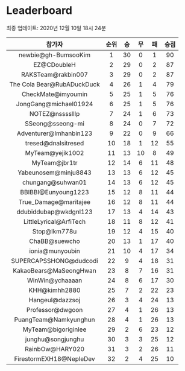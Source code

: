 # Leaderboard
최종 업데이트: 2020년 12월 10일 18시 24분




| 참가자 | 순위 | 승 | 무 | 패 | 승점 |
|:---:|:---:|:---:|:---:|:---:|:---:|
| newbie@gh-BumsooKim | 1 | 30 | 0 | 1 | 90 |
| EZ@CDoubleH | 2 | 29 | 0 | 2 | 87 |
| RAKSTeam@rakbin007 | 3 | 29 | 0 | 2 | 87 |
| The Cola Bear@RubADuckDuck | 4 | 26 | 1 | 4 | 79 |
| CheckMate@imyoumin | 5 | 25 | 1 | 5 | 76 |
| JongGang@michael01924 | 6 | 25 | 1 | 5 | 76 |
| NOTEZ@nsssslllp | 7 | 24 | 1 | 6 | 73 |
| SSeong@sseong-mi | 8 | 24 | 0 | 7 | 72 |
| Adventurer@Imhanbin123 | 9 | 22 | 0 | 9 | 66 |
| tresed@dnalsitresed | 10 | 18 | 1 | 12 | 55 |
| MyTeam@yejik1002 | 11 | 13 | 10 | 8 | 49 |
| MyTeam@jbr1tr | 12 | 14 | 6 | 11 | 48 |
| Yabeunosem@minju8843 | 13 | 13 | 6 | 12 | 45 |
| chungang@suhwan01 | 14 | 13 | 6 | 12 | 45 |
| BBIBBI@Eunyoung1223 | 15 | 12 | 8 | 11 | 44 |
| True_Damage@maritajee | 16 | 12 | 8 | 11 | 44 |
| ddubiddubap@wkdgnl123 | 17 | 13 | 4 | 14 | 43 |
| LittleLyrical@ArfiTech | 18 | 11 | 8 | 12 | 41 |
| Stop@lkm778u | 19 | 12 | 4 | 15 | 40 |
| ChaBB@suewcho | 20 | 13 | 1 | 17 | 40 |
| ionia@munyoubin | 21 | 10 | 4 | 17 | 34 |
| SUPERCAPSSHONG@dudcodi | 22 | 9 | 4 | 18 | 31 |
| KakaoBears@MaSeongHwan | 23 | 8 | 7 | 16 | 31 |
| WinWin@ychaaaan | 24 | 8 | 6 | 17 | 30 |
| KHH@kimhh2880 | 25 | 7 | 2 | 22 | 23 |
| Hangeul@dazzsoj | 26 | 3 | 4 | 24 | 13 |
| Professor@dwgoon | 27 | 4 | 1 | 26 | 13 |
| PuangTeam@Namkyunghun | 28 | 4 | 1 | 26 | 13 |
| MyTeam@bigoriginlee | 29 | 2 | 6 | 23 | 12 |
| junghu@songjunghu | 30 | 3 | 3 | 25 | 12 |
| RainbOw@HARY020 | 31 | 3 | 2 | 26 | 11 |
| FirestormEXH18@NepleDev | 32 | 2 | 4 | 25 | 10 |